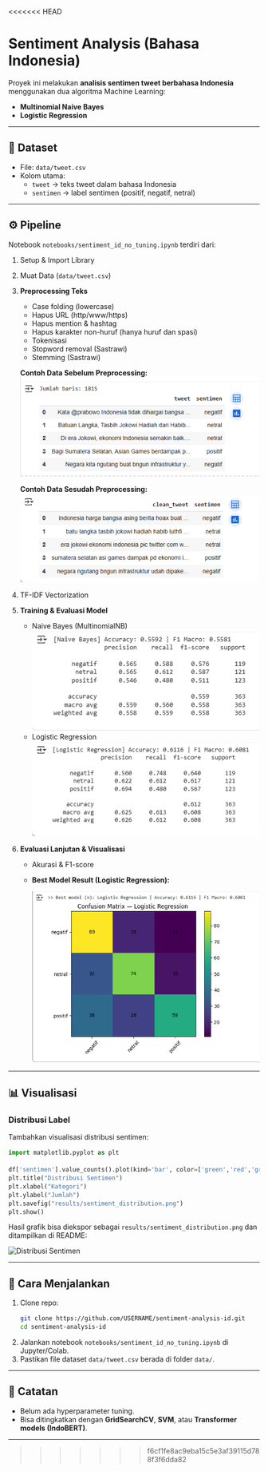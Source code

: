 <<<<<<< HEAD
# Sentiment Analysis (Bahasa Indonesia)

Proyek ini melakukan **analisis sentimen tweet berbahasa Indonesia** menggunakan dua algoritma Machine Learning:  
- **Multinomial Naive Bayes**  
- **Logistic Regression**

---

## 📂 Dataset
- File: `data/tweet.csv`  
- Kolom utama:
  - `tweet` → teks tweet dalam bahasa Indonesia  
  - `sentimen` → label sentimen (positif, negatif, netral)  

---

## ⚙️ Pipeline
Notebook `notebooks/sentiment_id_no_tuning.ipynb` terdiri dari:  

1. Setup & Import Library  
2. Muat Data (`data/tweet.csv`)  
3. **Preprocessing Teks**  
   - Case folding (lowercase)  
   - Hapus URL (http/www/https)  
   - Hapus mention & hashtag  
   - Hapus karakter non-huruf (hanya huruf dan spasi)  
   - Tokenisasi  
   - Stopword removal (Sastrawi)  
   - Stemming (Sastrawi)  

   **Contoh Data Sebelum Preprocessing:**  
   ![Data Sebelum Processing](results/Data_sebelum_processing.png)  

   **Contoh Data Sesudah Preprocessing:**  
   ![Data Sesudah Processing](results/Data_setelah_processing.png)  

4. TF-IDF Vectorization  
5. **Training & Evaluasi Model**  
   - Naive Bayes (MultinomialNB)  
     ![Naive Bayes Report](results/naive_bayes.png)  
   - Logistic Regression  
     ![Logistic Regression Report](results/regression.png)  
6. **Evaluasi Lanjutan & Visualisasi**  
   - Akurasi & F1-score  
     
   - **Best Model Result (Logistic Regression):**
     
     ![Best Model Confusion Matrix](results/best_model.png)

---

## 📊 Visualisasi

  

### Distribusi Label
Tambahkan visualisasi distribusi sentimen:  

```python
import matplotlib.pyplot as plt

df['sentimen'].value_counts().plot(kind='bar', color=['green','red','gray'])
plt.title("Distribusi Sentimen")
plt.xlabel("Kategori")
plt.ylabel("Jumlah")
plt.savefig("results/sentiment_distribution.png")
plt.show()
```

Hasil grafik bisa diekspor sebagai `results/sentiment_distribution.png` dan ditampilkan di README:  

![Distribusi Sentimen](results/sentiment_distribution.png)  

---

## 🚀 Cara Menjalankan
1. Clone repo:
   ```bash
   git clone https://github.com/USERNAME/sentiment-analysis-id.git
   cd sentiment-analysis-id
   ```
2. Jalankan notebook `notebooks/sentiment_id_no_tuning.ipynb` di Jupyter/Colab.  
3. Pastikan file dataset `data/tweet.csv` berada di folder `data/`.  

---

## 📌 Catatan
- Belum ada hyperparameter tuning.  
- Bisa ditingkatkan dengan **GridSearchCV**, **SVM**, atau **Transformer models (IndoBERT)**.  

---

>>>>>>> f6cf1fe8ac9eba15c5e3af39115d788f3f6dda82
